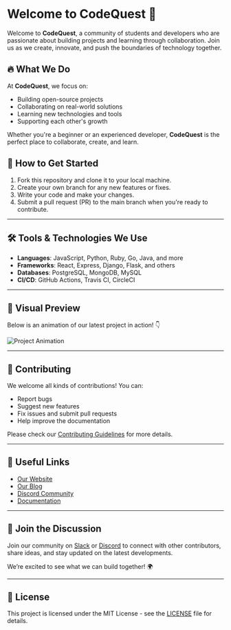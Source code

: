 # Welcome to CodeQuest 🚀

Welcome to **CodeQuest**, a community of students and developers who are passionate about building projects and learning through collaboration. Join us as we create, innovate, and push the boundaries of technology together.

## 🔥 What We Do

At **CodeQuest**, we focus on:
- Building open-source projects
- Collaborating on real-world solutions
- Learning new technologies and tools
- Supporting each other's growth

Whether you're a beginner or an experienced developer, **CodeQuest** is the perfect place to collaborate, create, and learn.

## 🚀 How to Get Started

1. Fork this repository and clone it to your local machine.
2. Create your own branch for any new features or fixes.
3. Write your code and make your changes.
4. Submit a pull request (PR) to the main branch when you're ready to contribute.

---

## 🛠 Tools & Technologies We Use

- **Languages**: JavaScript, Python, Ruby, Go, Java, and more
- **Frameworks**: React, Express, Django, Flask, and others
- **Databases**: PostgreSQL, MongoDB, MySQL
- **CI/CD**: GitHub Actions, Travis CI, CircleCI

---

## 🎨 Visual Preview

Below is an animation of our latest project in action! 👇

![Project Animation](https://media.giphy.com/media/26gszLpi6VJe6qfv2/giphy.gif)

---

## 🤝 Contributing

We welcome all kinds of contributions! You can:
- Report bugs
- Suggest new features
- Fix issues and submit pull requests
- Help improve the documentation

Please check our [Contributing Guidelines](CONTRIBUTING.md) for more details.

---

## 🔗 Useful Links

- [Our Website](https://www.example.com)
- [Our Blog](https://www.example.com/blog)
- [Discord Community](https://discord.gg/example)
- [Documentation](https://www.example.com/docs)

---

## 💬 Join the Discussion

Join our community on [Slack](https://slack.com) or [Discord](https://discord.com) to connect with other contributors, share ideas, and stay updated on the latest developments.

We’re excited to see what we can build together! 🌍

---

## 📝 License

This project is licensed under the MIT License - see the [LICENSE](LICENSE) file for details.
